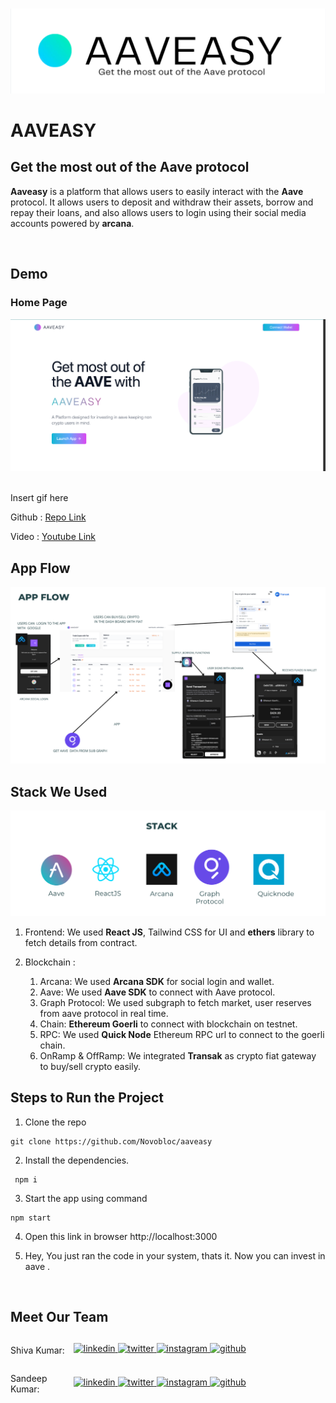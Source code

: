 <br>

![Aaveasy](images/aaveasy.png)

# AAVEASY

## Get the most out of the Aave protocol

**Aaveasy** is a platform that allows users to easily interact with the **Aave** protocol. It allows users to deposit and withdraw their assets, borrow and repay their loans, and also allows users to login using their social media accounts powered by **arcana**.

<br>

## Demo

### Home Page

![Home](images/home.png)

<br>
Insert gif here

<br>

Github : <a style="margin-bottom: 5px;" href="https://github.com/Novobloc/aaveasy" target="_blank"> Repo Link </a>

Video : <a style="margin-bottom: 5px;" href="" target="_blank"> Youtube Link </a>

## App Flow

![Aaveasy](images/appflow.png)

## Stack We Used

![alt text](images/stack.png)

1. Frontend: We used **React JS**, Tailwind CSS for UI and **ethers** library to fetch details from contract.

2. Blockchain :
   1. Arcana: We used **Arcana SDK** for social login and wallet.
   2. Aave: We used **Aave SDK** to connect with Aave protocol.
   3. Graph Protocol: We used subgraph to fetch market, user reserves from aave protocol in real time.
   4. Chain: **Ethereum Goerli** to connect with blockchain on testnet.
   5. RPC: We used **Quick Node** Ethereum RPC url to connect to the goerli chain.
   6. OnRamp & OffRamp: We integrated **Transak** as crypto fiat gateway to buy/sell crypto easily.

## Steps to Run the Project

1. Clone the repo

```
git clone https://github.com/Novobloc/aaveasy
```

2. Install the dependencies.

```
 npm i
```

3. Start the app using command

```
npm start
```

4. Open this link in browser http://localhost:3000

5. Hey, You just ran the code in your system, thats it. Now you can invest in aave .

<br>

## Meet Our Team

<div style="display: flex; justify-content: space-between; align-items: center;">
   <p style="flex:1">Shiva Kumar: </p>
   <div style="flex:4; justify-content: space-between;">
      <a href="https://www.linkedin.com/in/shivamangina/" target="_blank">
      <img src=https://img.shields.io/badge/linkedin-%2300acee.svg?color=405DE6&style=for-the-badge&logo=linkedin&logoColor=white alt=linkedin style="margin-bottom: 5px;" />
      </a>
      <a href="https://twitter.com/shivakmangina" target="_blank">
      <img src=https://img.shields.io/badge/twitter-%2300acee.svg?color=1DA1F2&style=for-the-badge&logo=twitter&logoColor=white alt=twitter style="margin-bottom: 5px;" />
      </a>
      <a href="https://www.instagram.com/shiva_mangina" target="_blank">
      <img src=https://img.shields.io/badge/instagram-%ff5851db.svg?color=C13584&style=for-the-badge&logo=instagram&logoColor=white alt=instagram style="margin-bottom: 5px;" />
      </a>
      <a href="https://github.com/shivamangina" target="_blank">
      <img src=https://img.shields.io/badge/GitHub-100000?style=for-the-badge&logo=github&logoColor=white alt=github style="margin-bottom: 5px;" />
      </a>
   </div>
</div>

<div style="display: flex; justify-content: space-between; align-items: center;">
   <p style="flex:1">Sandeep Kumar: </p>
   <div style="flex:4; justify-content: space-between;">
      <a href="https://www.linkedin.com/in/satyasandeep" target="_blank">
      <img src=https://img.shields.io/badge/linkedin-%2300acee.svg?color=405DE6&style=for-the-badge&logo=linkedin&logoColor=white alt=linkedin style="margin-bottom: 5px;" />
      </a>
      <a href="https://twitter.com/satyasandeep76" target="_blank">
      <img src=https://img.shields.io/badge/twitter-%2300acee.svg?color=1DA1F2&style=for-the-badge&logo=twitter&logoColor=white alt=twitter style="margin-bottom: 5px;" />
      </a>
      <a href="https://www.instagram.com/satyasandeep007" target="_blank">
      <img src=https://img.shields.io/badge/instagram-%ff5851db.svg?color=C13584&style=for-the-badge&logo=instagram&logoColor=white alt=instagram style="margin-bottom: 5px;" />
      </a>
      <a href="https://github.com/satyasandeep007" target="_blank">
      <img src=https://img.shields.io/badge/GitHub-100000?style=for-the-badge&logo=github&logoColor=white alt=github style="margin-bottom: 5px;" />
      </a>
   </div>
</div>
